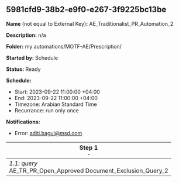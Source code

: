 ## 5981cfd9-38b2-e9f0-e267-3f9225bc13be

**Name** (not equal to External Key)**:** AE_Traditionalist_PR_Automation_2

**Description:** n/a

**Folder:** my automations/MOTF-AE/Prescription/

**Started by:** Schedule

**Status:** Ready

**Schedule:**

* Start: 2023-09-22 11:00:00 +04:00
* End: 2023-09-22 11:00:00 +04:00
* Timezone: Arabian Standard Time
* Recurrance: run only once

**Notifications:**

* Error: aditi.bagul@msd.com

| Step 1<br>_<small>-</small>_ |
| --- |
| _1.1: query_<br>AE_TR_PR_Open_Approved Document_Exclusion_Query_2 |
